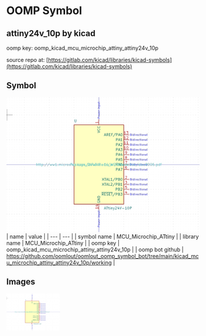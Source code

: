 # OOMP Symbol  
## attiny24v_10p  by kicad  
  
oomp key: oomp_kicad_mcu_microchip_attiny_attiny24v_10p  
  
source repo at: [https://gitlab.com/kicad/libraries/kicad-symbols](https://gitlab.com/kicad/libraries/kicad-symbols)  
## Symbol  
  
[![working.png](working_600.png)](working.png)  
| name | value | 
| --- | --- | 
| symbol name | MCU_Microchip_ATtiny | 
| library name | MCU_Microchip_ATtiny | 
| oomp key | oomp_kicad_mcu_microchip_attiny_attiny24v_10p | 
| oomp bot github | https://github.com/oomlout/oomlout_oomp_symbol_bot/tree/main/kicad_mcu_microchip_attiny_attiny24v_10p/working | 
## Images  
  
[![working.png](working_140.png)](working.png)  
